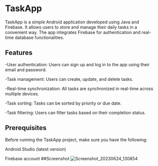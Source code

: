 
# TaskApp

TaskApp is a simple Android application developed using Java and Firebase. It allows users to store and manage their daily tasks in a convenient way. The app integrates Firebase for authentication and real-time database functionalities.


## Features

-User authentication: Users can sign up and log in to the app using their email and password.

-Task management: Users can create, update, and delete tasks.

-Real-time synchronization: All tasks are synchronized in real-time across multiple devices.

-Task sorting: Tasks can be sorted by priority or due date.

-Task filtering: Users can filter tasks based on their completion status.


## Prerequisites

Before running the TaskApp project, make sure you have the following:

Android Studio (latest version)

Firebase account
##Screenshot
![Screenshot_20230624_130854](https://github.com/Pankaj0405/TaskApp/assets/91046820/9ccc75e8-7255-433d-b053-0e6283cb433b)

